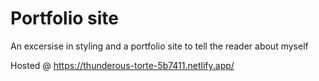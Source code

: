 # Portfolio site

An excersise in styling and a portfolio site to tell the reader about myself

Hosted @ https://thunderous-torte-5b7411.netlify.app/
